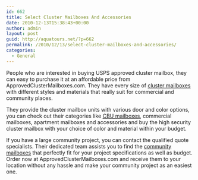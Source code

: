 ```yaml
---
id: 662
title: Select Cluster Mailboxes And Accessories
date: 2010-12-13T15:38:43+00:00
author: admin
layout: post
guid: http://aquatours.net/?p=662
permalink: /2010/12/13/select-cluster-mailboxes-and-accessories/
categories:
  - General
---
```

People who are interested in buying USPS approved cluster mailbox, they can easy to purchase it at an affordable price from ApprovedClusterMailboxes.com. They have every size of [cluster mailboxes](http://www.approvedclustermailboxes.com) with different styles and materials that really suit for commercial and community places.

They provide the cluster mailbox units with various door and color options, you can check out their categories like [CBU mailboxes](http://www.approvedclustermailboxes.com), commercial mailboxes, apartment mailboxes and accessories and buy the high security cluster mailbox with your choice of color and material within your budget.

If you have a large community project, you can contact the qualified quote specialists. Their dedicated team assists you to find the [community mailboxes](http://www.approvedclustermailboxes.com) that perfectly fit for your project specifications as well as budget. Order now at ApprovedClusterMailboxes.com and receive them to your location without any hassle and make your community project as an easiest one.